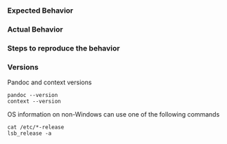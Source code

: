 ### Expected Behavior

### Actual Behavior

### Steps to reproduce the behavior

### Versions

Pandoc and context versions

    pandoc --version
    context --version
    
OS information on non-Windows can use one of the following commands
    
    cat /etc/*-release
    lsb_release -a
